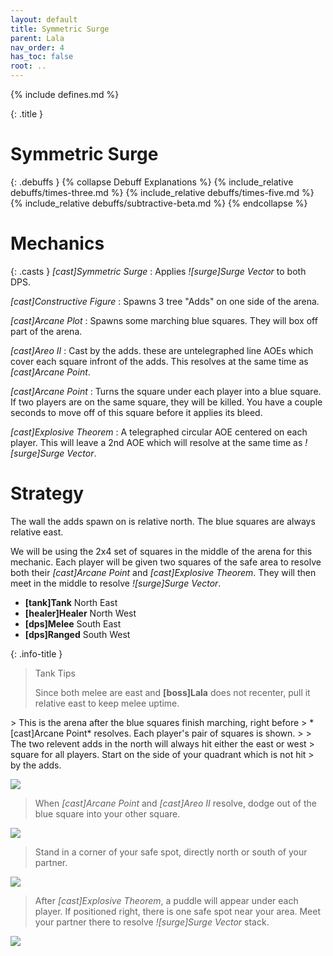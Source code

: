 ```yaml
---
layout: default
title: Symmetric Surge
parent: Lala
nav_order: 4
has_toc: false
root: ..
---
```


{% include defines.md %}

{: .title }
# Symmetric Surge

{: .debuffs }
{% collapse Debuff Explanations %}
{% include_relative debuffs/times-three.md %}
{% include_relative debuffs/times-five.md %}
{% include_relative debuffs/subtractive-beta.md %}
{% endcollapse %}

# Mechanics

{: .casts }
*[cast]Symmetric Surge*
: Applies *![surge]Surge Vector* to both DPS.

*[cast]Constructive Figure*
: Spawns 3 tree "Adds" on one side of the arena.

*[cast]Arcane Plot*
: Spawns some marching blue squares. They will box off part of the arena.

*[cast]Areo II*
: Cast by the adds. these are untelegraphed line AOEs which cover each square
  infront of the adds. This resolves at the same time as *[cast]Arcane Point*.

*[cast]Arcane Point*
: Turns the square under each player into a blue square. If two players are on
  the same square, they will be killed. You have a couple seconds to move off
  of this square before it applies its bleed.

*[cast]Explosive Theorem*
: A telegraphed circular AOE centered on each player. This will leave a 2nd
  AOE which will resolve at the same time as *![surge]Surge Vector*.

# Strategy

The wall the adds spawn on is relative north. The blue squares are always
relative east.

We will be using the 2x4 set of squares in the middle of the arena for this
mechanic. Each player will be given two squares of the safe area to resolve
both their *[cast]Arcane Point* and *[cast]Explosive Theorem*. They will then
meet in the middle to resolve *![surge]Surge Vector*.

* **[tank]Tank** North East
* **[healer]Healer** North West
* **[dps]Melee** South East
* **[dps]Ranged** South West

{: .info-title }
> Tank Tips
>
> Since both melee are east and **[boss]Lala** does not recenter, pull
> it relative east to keep melee uptime.

<div class="mechanics" markdown="1">
> This is the arena after the blue squares finish marching, right before
> *[cast]Arcane Point* resolves. Each player's pair of squares is shown.
>
> The two relevent adds in the north will always hit either the east or west
> square for all players. Start on the side of your quadrant which is not hit
> by the adds.

![](./timeline-1.png)

> When *[cast]Arcane Point* and *[cast]Areo II* resolve, dodge out of the blue
> square into your other square.

![](./timeline-2.png)

> Stand in a corner of your safe spot, directly north or south of your partner.

![](./timeline-3.png)

> After *[cast]Explosive Theorem*, a puddle will appear under each player. If
> positioned right, there is one safe spot near your area. Meet your partner
> there to resolve *![surge]Surge Vector* stack.

![](./timeline-4.png)

</div>
